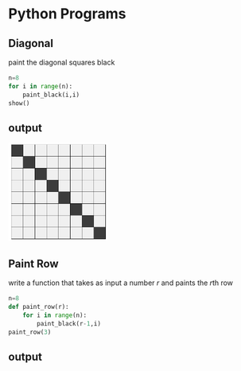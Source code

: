 # Python Programs 

## Diagonal 
paint the diagonal squares black 
```python
n=8
for i in range(n):
    paint_black(i,i)
show()
```

## output 
<img src="/images/diagonal.PNG" alt="diagonal" width="200"/>

## Paint Row
write a function that takes as input a number *r* and paints the *r*th row
```python
n=8
def paint_row(r):
    for i in range(n):
        paint_black(r-1,i)
paint_row(3)
```

## output
